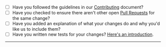 - [ ] Have you followed the guidelines in our [Contributing](https://github.com/jmuelbert/AnniversaryReminder/blob/master/CONTRIBUTING.md) document?
- [ ] Have you checked to ensure there aren't other open [Pull Requests](https://github.com/jmuelbert/AnniversaryReminder/pulls) for the same change?
- [ ] Have you added an explanation of what your changes do and why you'd like us to include them?
- [ ] Have you written new tests for your changes? [Here's an introduction](https://help.github.com/articles/creating-a-pull-request/).

-----
